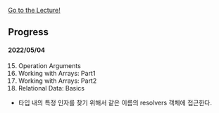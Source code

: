 [Go to the Lecture!](https://www.udemy.com/course/graphql-bootcamp/)

## Progress

#### 2022/05/04

15. Operation Arguments
16. Working with Arrays: Part1
17. Working with Arrays: Part2
18. Relational Data: Basics

- 타입 내의 특정 인자를 찾기 위해서 같은 이름의 resolvers 객체에 접근한다.
